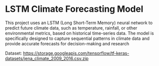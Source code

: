 # LSTM Climate Forecasting Model

This project uses an LSTM (Long Short-Term Memory) neural network to predict future climate data, such as temperature, rainfall, or other environmental metrics, based on historical time-series data. The model is specifically designed to capture sequential patterns in climate data and provide accurate forecasts for decision-making and research

Dataset: https://storage.googleapis.com/tensorflow/tf-keras-datasets/jena_climate_2009_2016.csv.zip

